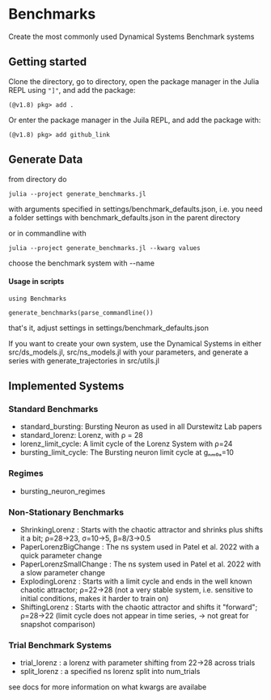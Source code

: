 # Benchmarks

Create the most commonly used Dynamical Systems Benchmark systems

## Getting started
Clone the directory, go to directory, open the package manager in the Julia REPL using `"]"`, and add the package:
```
(@v1.8) pkg> add .
```

Or enter the package manager in the Juila REPL, and add the package with:
```
(@v1.8) pkg> add github_link
```

## Generate Data
from directory do
```
julia --project generate_benchmarks.jl
```
with arguments specified in settings/benchmark_defaults.json, i.e. you need a folder settings with benchmark_defaults.json in the parent directory

or in commandline with
```
julia --project generate_benchmarks.jl --kwarg values
```
choose the benchmark system with --name 

#### Usage in scripts
```
using Benchmarks

generate_benchmarks(parse_commandline())
```
that's it, adjust settings in settings/benchmark_defaults.json

If you want to create your own system, use the Dynamical Systems in either src/ds_models.jl, src/ns_models.jl with your parameters, and generate a series with generate_trajectories in src/utils.jl

## Implemented Systems
### Standard Benchmarks
- standard_bursting: Bursting Neuron as used in all Durstewitz Lab papers
- standard_lorenz: Lorenz, with ρ = 28
- lorenz_limit_cycle: A limit cycle of the Lorenz System with ρ=24
- bursting_limit_cycle: The Bursting neuron limit cycle at gₙₘ₀ₐ=10

### Regimes
- bursting_neuron_regimes

### Non-Stationary Benchmarks
- ShrinkingLorenz : Starts with the chaotic attractor and shrinks plus shifts it a bit; ρ=28->23, σ=10->5, β=8/3->0.5
- PaperLorenzBigChange : The ns system used in Patel et al. 2022 with a quick parameter change
- PaperLorenzSmallChange : The ns system used in Patel et al. 2022 with a slow parameter change
- ExplodingLorenz : Starts with a limit cycle and ends in the 
well known chaotic attractor; ρ=22->28 (not a very stable system, i.e. sensitive to initial conditions, makes it harder to train on)
- ShiftingLorenz : Starts with the chaotic attractor and shifts it "forward"; ρ=28->22 (limit cycle does not appear in time series, -> not great for snapshot comparison)

### Trial Benchmark Systems
- trial_lorenz : a lorenz with parameter shifting from 22->28 across trials
- split_lorenz : a specified ns lorenz split into num_trials

see docs for more information on what kwargs are availabe
